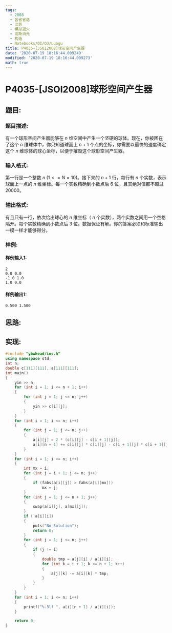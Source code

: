 ```yaml
---
tags: 
  - 2008
  - 各省省选
  - 江苏
  - 模拟退火
  - 高斯消元
  - 构造
  - Notebooks/OI/OJ/Luogu
title: P4035-[JSOI2008]球形空间产生器
date: '2020-07-19 18:16:44.009249'
modified: '2020-07-19 18:16:44.009273'
math: true
---
```

# P4035-[JSOI2008]球形空间产生器
## 题目:
### 题目描述:
有一个球形空间产生器能够在 $n$ 维空间中产生一个坚硬的球体。现在，你被困在了这个 $n$ 维球体中，你只知道球面上 $n+1$ 个点的坐标，你需要以最快的速度确定这个 $n$ 维球体的球心坐标，以便于摧毁这个球形空间产生器。
### 输入格式:
第一行是一个整数 $n$ $(1<=N=10)$。接下来的 $n+1$ 行，每行有 $n$ 个实数，表示球面上一点的 $n$ 维坐标。每一个实数精确到小数点后 $6$ 位，且其绝对值都不超过 $20000$。
### 输出格式:
有且只有一行，依次给出球心的 $n$ 维坐标（ $n$ 个实数），两个实数之间用一个空格隔开。每个实数精确到小数点后 $3$ 位。数据保证有解。你的答案必须和标准输出一模一样才能够得分。
### 样例:
#### 样例输入1:
```
2
0.0 0.0
-1.0 1.0
1.0 0.0
```
#### 样例输出1:
```
0.500 1.500
```
## 思路:

## 实现:
```cpp
#include "ybwhead/ios.h"
using namespace std;
int n;
double c[111][111], a[111][111];
int main()
{
    yin >> n;
    for (int i = 1; i <= n + 1; i++)
    {
        for (int j = 1; j <= n; j++)
        {
            yin >> c[i][j];
        }
    }
    for (int i = 1; i <= n; i++)
    {
        for (int j = 1; j <= n; j++)
        {
            a[i][j] = 2 * (c[i][j] - c[i + 1][j]);
            a[i][n + 1] += c[i][j] * c[i][j] - c[i + 1][j] * c[i + 1][j];
        }
    }
    for (int i = 1; i <= n; i++)
    {
        int mx = i;
        for (int j = i + 1; j <= n; j++)
        {
            if (fabs(a[i][j]) > fabs(a[i][mx]))
                mx = j;
        }
        for (int j = 1; j <= n + 1; j++)
        {
            swap(a[i][j], a[mx][j]);
        }
        if (!a[i][i])
        {
            puts("No Solution");
            return 0;
        }
        for (int j = 1; j <= n; j++)
        {
            if (j != i)
            {
                double tmp = a[j][i] / a[i][i];
                for (int k = i + 1; k <= n + 1; k++)
                {
                    a[j][k] -= a[i][k] * tmp;
                }
            }
        }
    }
    for (int i = 1; i <= n; i++)
    {
        printf("%.3lf ", a[i][n + 1] / a[i][i]);
    }

    return 0;
}
```

